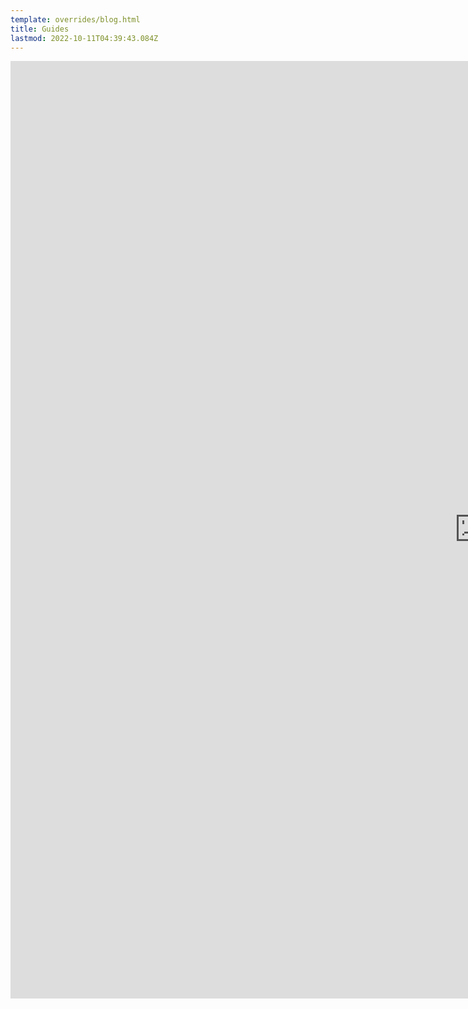 ```yaml
---
template: overrides/blog.html
title: Guides
lastmod: 2022-10-11T04:39:43.084Z
---
```

<style>
      #target {
        width: 1500px;
        height: 1500px;
        overflow-y: auto;
        overflow-x: auto;
        resize: both;
        position: relative;
        z-index: 2;
      }
      iframe {
        width: 100%;
        height: 100%;
        border: none;
      }
    </style>
<div id="target">
<iframe
  src="https://xivor.tk/guides/20221010-001120_detailed_wvw_kill.html"
></iframe>
</div>